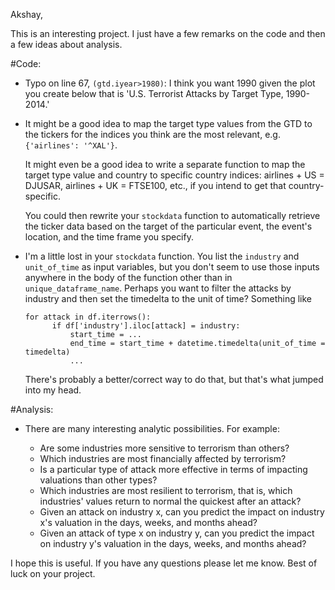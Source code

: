 Akshay,

This is an interesting project. I just have a few remarks on the code and then a few ideas about analysis.

#Code:

* Typo on line 67, `(gtd.iyear>1980)`: I think you want 1990 given the plot you create below that is 'U.S. Terrorist Attacks by Target Type, 1990-2014.' 

* It might be a good idea to map the target type values from the GTD to the tickers for the indices you think are the most relevant, e.g. `{'airlines': '^XAL'}`. 
	
	It might even be a good idea to write a separate function to map the target type value and country to specific country indices:
	airlines + US = DJUSAR, airlines + UK = FTSE100, etc., if you intend to get that country-specific.

	You could then rewrite your `stockdata` function to automatically retrieve the ticker data based on the target of the particular event, the event's location, and the time frame you specify. 

* I'm a little lost in your `stockdata` function. You list the `industry` and `unit_of_time` as input variables, but you don't seem to use those inputs anywhere in the body of the function other than in `unique_dataframe_name`. Perhaps you want to filter the attacks by industry and then set the timedelta to the unit of time? Something like

	<pre><code>for attack in df.iterrows():
		if df['industry'].iloc[attack] = industry:
			start_time = ...
			end_time = start_time + datetime.timedelta(unit_of_time = timedelta)
			...</code></pre>

	There's probably a better/correct way to do that, but that's what jumped into my head.

#Analysis:

* There are many interesting analytic possibilities. For example:

	* Are some industries more sensitive to terrorism than others?
	* Which industries are most financially affected by terrorism?
	* Is a particular type of attack more effective in terms of impacting valuations than other types?
	* Which industries are most resilient to terrorism, that is, which industries' values return to normal the quickest after an attack?
	* Given an attack on industry x, can you predict the impact on industry x's valuation in the days, weeks, and months ahead?
	* Given an attack of type x on industry y, can you predict the impact on industry y's valuation in the days, weeks, and months ahead?

I hope this is useful. If you have any questions please let me know. Best of luck on your project.
